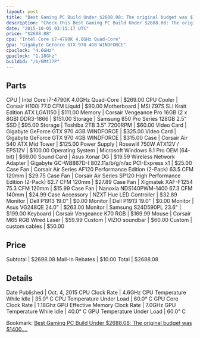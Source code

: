 ```yaml
---
layout: post
title: "Best Gaming PC Build Under $2688.08: The original budget was $1400...."
description: "Check this Best Gaming PC Build Under $2688.08: The original budget was $1400..... CPU: Intel Core i7-4790K 4.0GHz Quad-Core, CPU Cooler: Corsair H100i 77.0 CFM Liquid, Mo"
date: "2015-10-05 03:15:17 UTC"
price: "$2688.08"
cpu: "Intel Core i7-4790K 4.0GHz Quad-Core"
gpu: "Gigabyte GeForce GTX 970 4GB WINDFORCE"
cpuclock: "4.6GHz"
gpuclock: "1.18Ghz"
buildid: "/b/GMtJ7P"
---
```


## Parts

CPU | Intel Core i7-4790K 4.0GHz Quad-Core | $269.00
CPU Cooler | Corsair H100i 77.0 CFM Liquid | $90.00
Motherboard | MSI Z97S SLI Krait Edition ATX LGA1150 | $111.00
Memory | Corsair Vengeance Pro 16GB (2 x 8GB) DDR3-1866 | $151.00
Storage | Samsung 850 Pro Series 128GB 2.5" SSD | $95.00
Storage | Toshiba  2TB 3.5" 7200RPM | $60.00
Video Card | Gigabyte GeForce GTX 970 4GB WINDFORCE | $325.00
Video Card | Gigabyte GeForce GTX 970 4GB WINDFORCE | $315.00
Case | Corsair Air 540 ATX Mid Tower | $125.00
Power Supply | Rosewill 750W ATX12V / EPS12V | $100.00
Operating System | Microsoft Windows 8.1 Pro OEM (64-bit) | $69.00
Sound Card | Asus Xonar DG | $19.59
Wireless Network Adapter | Gigabyte GC-WB867D-I 802.11a/b/g/n/ac PCI-Express x1 | $25.00
Case Fan | Corsair Air Series AF120 Performance Edition (2-Pack) 63.5 CFM 120mm | $29.75
Case Fan | Corsair Air Series SP120 High Performance Edition (2-Pack) 62.7 CFM 120mm | $27.89
Case Fan | Xigmatek XAF-F1254 75.3 CFM 120mm | $15.99
Case Fan | Nanoxia NDS140PWM-1400 67.3 CFM 140mm | $24.99
Case Accessory | NZXT Hue LED Controller | $32.89
Monitor | Dell P1913 19.0" | $0.00
Monitor | Dell P1913 19.0" | $0.00
Monitor | Asus VG248QE 24.0" | $263.00
Monitor | Samsung S24D590PL 23.6" | $199.00
Keyboard | Corsair Vengeance K70 RGB | $169.99
Mouse | Corsair M65 RGB Wired Laser | $59.99
Custom | VIZIO soundbar | $60.00
Custom | custom cables | $50.00

## Price

Subtotal | $2698.08
Mail-In Rebates | $10.00
Total | $2688.08

## Details

Date Published | Oct. 4, 2015
CPU Clock Rate | 4.6GHz
CPU Temperature While Idle | 35.0° C
CPU Temperature Under Load | 60.0° C
GPU Core Clock Rate | 1.18Ghz
GPU Effective Memory Clock Rate | 7.0GHz
GPU Temperature While Idle | 40.0° C
GPU Temperature Under Load | 60.0° C

Bookmark: [Best Gaming PC Build Under $2688.08: The original budget was $1400....](http://pcbuilders.github.io/2015/10/05/best-gaming-pc-build-under-2688-dollars-dot-08-the-original-budget-was-1400-dollars-dot-dot-dot/)
